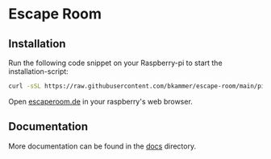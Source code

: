 # Escape Room

## Installation
Run the following code snippet on your Raspberry-pi to start the installation-script:
```bash
curl -sSL https://raw.githubusercontent.com/bkammer/escape-room/main/pi-install.sh | bash
```
Open [escaperoom.de](http://escaperoom.de) in your raspberry's web browser.

## Documentation
More documentation can be found in the [docs](https://github.com/bkammer/escape-room/tree/main/docs) directory.